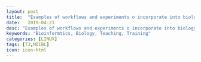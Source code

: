 ```yaml
---
layout: post
title:  "Examples of workflows and experiments o incorporate into biology core curriculum"
date:   2019-04-21
desc: "Examples of workflows and experiments o incorporate into biology core curriculum"
keywords: "Bioinformtics, Biology, Teaching, Training"
categories: [LINUX]
tags: [T3,MDIBL]
icon: icon-html
---
```

